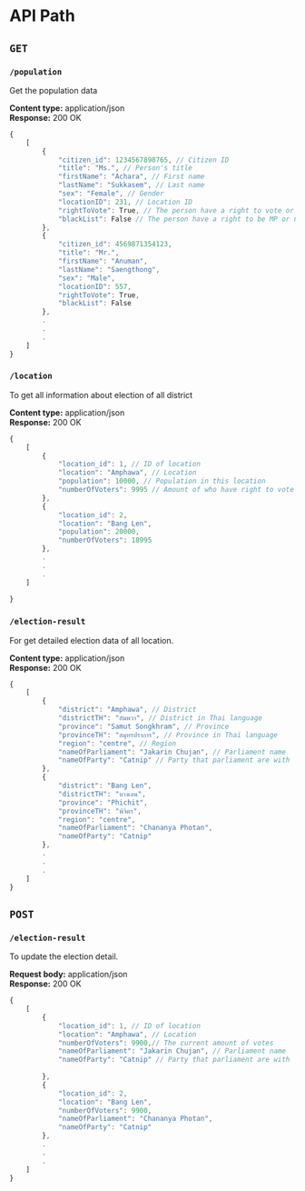 # API Path

##  ```GET```

### ```/population```
Get the population data

**Content type:** application/json  
**Response:** 200 OK

```js
{
    [
        {
            "citizen_id": 1234567898765, // Citizen ID
            "title": "Ms.", // Person's title
            "firstName": "Achara", // First name
            "lastName": "Sukkasem", // Last name
            "sex": "Female", // Gender
            "locationID": 231, // Location ID 
            "rightToVote": True, // The person have a right to vote or not
            "blackList": False // The person have a right to be MP or not
        },
        {
            "citizen_id": 4569871354123,
            "title": "Mr.",
            "firstName": "Anuman",
            "lastName": "Saengthong",
            "sex": "Male",
            "locationID": 557,
            "rightToVote": True,
            "blackList": False
        },
        .
        .
        .
    ]
}
```

### ```/location```
To get all information about election of all district  

**Content type:** application/json  
**Response:** 200 OK  
```js
{
    [
        {
            "location_id": 1, // ID of location
            "location": "Amphawa", // Location
            "population": 10000, // Population in this location
            "numberOfVoters": 9995 // Amount of who have right to vote
        },
        {
            "location_id": 2,
            "location": "Bang Len",
            "population": 20000,
            "numberOfVoters": 18995
        },
        .
        .
        .
    ]
    
}
```

### ```/election-result```
For get detailed election data of all location.  

**Content type:** application/json  
**Response:** 200 OK  

```js
{
    [
        {
            "district": "Amphawa", // District
            "districtTH": "อัมพวา", // District in Thai language
            "province": "Samut Songkhram", // Province
            "provinceTH": "สมุทรปราการ", // Province in Thai language
            "region": "centre", // Region
            "nameOfParliament": "Jakarin Chujan", // Parliament name
            "nameOfParty": "Catnip" // Party that parliament are with
        },
        {
            "district": "Bang Len",
            "districtTH": "บางเลน",
            "province": "Phichit",
            "provinceTH": "พิจิตร",
            "region": "centre",
            "nameOfParliament": "Chananya Photan",
            "nameOfParty": "Catnip"
        },
        .
        .
        .
    ]
}
```

## ```POST```

### ```/election-result```
To update the election detail.  

**Request body:** application/json  
**Response:** 200 OK  

```js
{
    [
        {
            "location_id": 1, // ID of location
            "location": "Amphawa", // Location
            "numberOfVoters": 9900,// The current amount of votes
            "nameOfParliament": "Jakarin Chujan", // Parliament name
            "nameOfParty": "Catnip" // Party that parliament are with
            
        },
        {
            "location_id": 2,
            "location": "Bang Len",
            "numberOfVoters": 9900,
            "nameOfParliament": "Chananya Photan", 
            "nameOfParty": "Catnip"
        },
        .
        .
        .
    ]
}
```